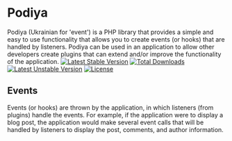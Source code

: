 Podiya
======

Podiya (Ukrainian for 'event') is a PHP library that provides a simple and easy to use functionality that allows you to create events (or hooks) that are handled by listeners. Podiya can be used in an application to allow other developers create plugins that can extend and/or improve the functionality of the application.
[![Latest Stable Version](https://poser.pugx.org/davidrockin/podiya/v/stable.svg)](https://packagist.org/packages/davidrockin/podiya) [![Total Downloads](https://poser.pugx.org/davidrockin/podiya/downloads.svg)](https://packagist.org/packages/davidrockin/podiya) [![Latest Unstable Version](https://poser.pugx.org/davidrockin/podiya/v/unstable.svg)](https://packagist.org/packages/davidrockin/podiya) [![License](https://poser.pugx.org/davidrockin/podiya/license.svg)](https://packagist.org/packages/davidrockin/podiya)

Events
------

Events (or hooks) are thrown by the application, in which listeners (from plugins) handle the events. For example, if the application were to display a blog post, the application would make several event calls that will be handled by listeners to display the post, comments, and author information.
